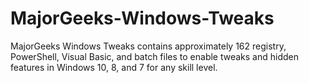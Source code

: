 # MajorGeeks-Windows-Tweaks
MajorGeeks Windows Tweaks contains approximately 162 registry, PowerShell, Visual Basic, and batch files to enable tweaks and hidden features in Windows 10, 8, and 7 for any skill level.
